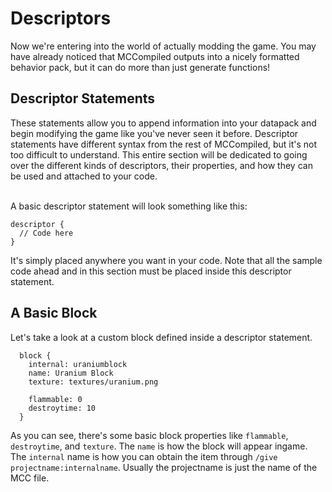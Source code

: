 # Descriptors
Now we're entering into the world of actually modding the game. You may have already noticed that MCCompiled outputs into a nicely formatted behavior pack, but it can do more than just generate functions!

## Descriptor Statements
These statements allow you to append information into your datapack and begin modifying the game like you've never seen it before. Descriptor statements have different syntax from the rest of MCCompiled, but it's not too difficult to understand. This entire section will be dedicated to going over the different kinds of descriptors, their properties, and how they can be used and attached to your code.

<br />A basic descriptor statement will look something like this:
```
descriptor {
  // Code here
}
```
It's simply placed anywhere you want in your code. Note that all the sample code ahead and in this section must be placed inside this descriptor statement.

## A Basic Block
Let's take a look at a custom block defined inside a descriptor statement.
```
  block {
    internal: uraniumblock
    name: Uranium Block
    texture: textures/uranium.png

    flammable: 0
    destroytime: 10
  }
```
As you can see, there's some basic block properties like `flammable`, `destroytime`, and `texture`. The `name` is how the block will appear ingame. The `internal` name is how you can obtain the item through `/give projectname:internalname`. Usually the projectname is just the name of the MCC file.
